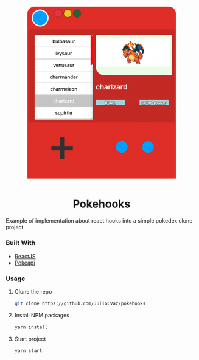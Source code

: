 <p align="center">
  <img src="https://raw.githubusercontent.com/JulioCVaz/pokehooks/hooks/pokedex.png" width="400px"/>
</p>

<h1 align="center">
  Pokehooks
</h1>

Example of implementation about react hooks into a simple pokedex clone project

### Built With

* [ReactJS](https://pt-br.reactjs.org/)
* [Pokeapi](https://pokeapi.co/)

### Usage

1. Clone the repo
   ```sh
   git clone https://github.com/JulioCVaz/pokehooks
   ```
3. Install NPM packages
   ```sh
   yarn install
   ```
4. Start project
   ```JS
   yarn start
   ```
